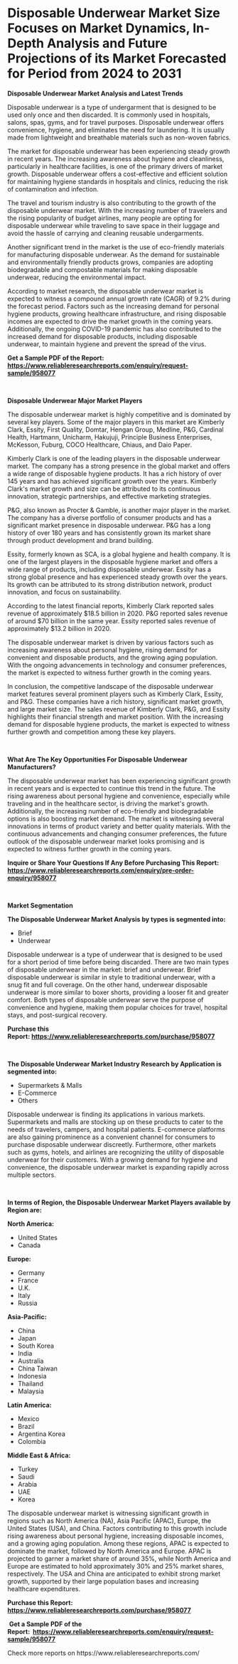 <p><h1>Disposable Underwear Market Size Focuses on Market Dynamics, In-Depth Analysis and Future Projections of its Market Forecasted for Period from 2024 to 2031</h1></p><p><strong>Disposable Underwear Market Analysis and Latest Trends</strong></p>
<p><p>Disposable underwear is a type of undergarment that is designed to be used only once and then discarded. It is commonly used in hospitals, salons, spas, gyms, and for travel purposes. Disposable underwear offers convenience, hygiene, and eliminates the need for laundering. It is usually made from lightweight and breathable materials such as non-woven fabrics.</p><p>The market for disposable underwear has been experiencing steady growth in recent years. The increasing awareness about hygiene and cleanliness, particularly in healthcare facilities, is one of the primary drivers of market growth. Disposable underwear offers a cost-effective and efficient solution for maintaining hygiene standards in hospitals and clinics, reducing the risk of contamination and infection.</p><p>The travel and tourism industry is also contributing to the growth of the disposable underwear market. With the increasing number of travelers and the rising popularity of budget airlines, many people are opting for disposable underwear while traveling to save space in their luggage and avoid the hassle of carrying and cleaning reusable undergarments.</p><p>Another significant trend in the market is the use of eco-friendly materials for manufacturing disposable underwear. As the demand for sustainable and environmentally friendly products grows, companies are adopting biodegradable and compostable materials for making disposable underwear, reducing the environmental impact.</p><p>According to market research, the disposable underwear market is expected to witness a compound annual growth rate (CAGR) of 9.2% during the forecast period. Factors such as the increasing demand for personal hygiene products, growing healthcare infrastructure, and rising disposable incomes are expected to drive the market growth in the coming years. Additionally, the ongoing COVID-19 pandemic has also contributed to the increased demand for disposable products, including disposable underwear, to maintain hygiene and prevent the spread of the virus.</p></p>
<p><strong>Get a Sample PDF of the Report:&nbsp; <a href="https://www.reliableresearchreports.com/enquiry/request-sample/958077">https://www.reliableresearchreports.com/enquiry/request-sample/958077</a></strong></p>
<p>&nbsp;</p>
<p><strong>Disposable Underwear Major Market Players</strong></p>
<p><p>The disposable underwear market is highly competitive and is dominated by several key players. Some of the major players in this market are Kimberly Clark, Essity, First Quality, Domtar, Hengan Group, Medline, P&G, Cardinal Health, Hartmann, Unicharm, Hakujuji, Principle Business Enterprises, McKesson, Fuburg, COCO Healthcare, Chiaus, and Daio Paper.</p><p>Kimberly Clark is one of the leading players in the disposable underwear market. The company has a strong presence in the global market and offers a wide range of disposable hygiene products. It has a rich history of over 145 years and has achieved significant growth over the years. Kimberly Clark's market growth and size can be attributed to its continuous innovation, strategic partnerships, and effective marketing strategies.</p><p>P&G, also known as Procter & Gamble, is another major player in the market. The company has a diverse portfolio of consumer products and has a significant market presence in disposable underwear. P&G has a long history of over 180 years and has consistently grown its market share through product development and brand building.</p><p>Essity, formerly known as SCA, is a global hygiene and health company. It is one of the largest players in the disposable hygiene market and offers a wide range of products, including disposable underwear. Essity has a strong global presence and has experienced steady growth over the years. Its growth can be attributed to its strong distribution network, product innovation, and focus on sustainability.</p><p>According to the latest financial reports, Kimberly Clark reported sales revenue of approximately $18.5 billion in 2020. P&G reported sales revenue of around $70 billion in the same year. Essity reported sales revenue of approximately $13.2 billion in 2020.</p><p>The disposable underwear market is driven by various factors such as increasing awareness about personal hygiene, rising demand for convenient and disposable products, and the growing aging population. With the ongoing advancements in technology and consumer preferences, the market is expected to witness further growth in the coming years.</p><p>In conclusion, the competitive landscape of the disposable underwear market features several prominent players such as Kimberly Clark, Essity, and P&G. These companies have a rich history, significant market growth, and large market size. The sales revenue of Kimberly Clark, P&G, and Essity highlights their financial strength and market position. With the increasing demand for disposable hygiene products, the market is expected to witness further growth and competition among these key players.</p></p>
<p>&nbsp;</p>
<p><strong>What Are The Key Opportunities For Disposable Underwear Manufacturers?</strong></p>
<p><p>The disposable underwear market has been experiencing significant growth in recent years and is expected to continue this trend in the future. The rising awareness about personal hygiene and convenience, especially while traveling and in the healthcare sector, is driving the market's growth. Additionally, the increasing number of eco-friendly and biodegradable options is also boosting market demand. The market is witnessing several innovations in terms of product variety and better quality materials. With the continuous advancements and changing consumer preferences, the future outlook of the disposable underwear market looks promising and is expected to witness further growth in the coming years.</p></p>
<p><strong>Inquire or Share Your Questions If Any Before Purchasing This Report: <a href="https://www.reliableresearchreports.com/enquiry/pre-order-enquiry/958077">https://www.reliableresearchreports.com/enquiry/pre-order-enquiry/958077</a></strong></p>
<p>&nbsp;</p>
<p><strong>Market Segmentation</strong></p>
<p><strong>The Disposable Underwear Market Analysis by types is segmented into:</strong></p>
<p><ul><li>Brief</li><li>Underwear</li></ul></p>
<p><p>Disposable underwear is a type of underwear that is designed to be used for a short period of time before being discarded. There are two main types of disposable underwear in the market: brief and underwear. Brief disposable underwear is similar in style to traditional underwear, with a snug fit and full coverage. On the other hand, underwear disposable underwear is more similar to boxer shorts, providing a looser fit and greater comfort. Both types of disposable underwear serve the purpose of convenience and hygiene, making them popular choices for travel, hospital stays, and post-surgical recovery.</p></p>
<p><strong>Purchase this Report:&nbsp;<a href="https://www.reliableresearchreports.com/purchase/958077">https://www.reliableresearchreports.com/purchase/958077</a></strong></p>
<p>&nbsp;</p>
<p><strong>The Disposable Underwear Market Industry Research by Application is segmented into:</strong></p>
<p><ul><li>Supermarkets & Malls</li><li>E-Commerce</li><li>Others</li></ul></p>
<p><p>Disposable underwear is finding its applications in various markets. Supermarkets and malls are stocking up on these products to cater to the needs of travelers, campers, and hospital patients. E-commerce platforms are also gaining prominence as a convenient channel for consumers to purchase disposable underwear discreetly. Furthermore, other markets such as gyms, hotels, and airlines are recognizing the utility of disposable underwear for their customers. With a growing demand for hygiene and convenience, the disposable underwear market is expanding rapidly across multiple sectors.</p></p>
<p>&nbsp;</p>
<p><strong>In terms of Region, the Disposable Underwear Market Players available by Region are:</strong></p>
<p>
    <p> <strong> North America: </strong>
        <ul>
            <li>United States</li>
            <li>Canada</li>
        </ul>
        </p> 
    <p> <strong> Europe: </strong>
        <ul>
            <li>Germany</li>
            <li>France</li>
            <li>U.K.</li>
            <li>Italy</li>
            <li>Russia</li>
        </ul>
        </p> 
    <p> <strong> Asia-Pacific: </strong>
        <ul>
            <li>China</li>
            <li>Japan</li>
            <li>South Korea</li>
            <li>India</li>
            <li>Australia</li>
            <li>China Taiwan</li>
            <li>Indonesia</li>
            <li>Thailand</li>
            <li>Malaysia</li>
        </ul>
        </p> 
    <p> <strong> Latin America: </strong>
        <ul>
            <li>Mexico</li>
            <li>Brazil</li>
            <li>Argentina Korea</li>
            <li>Colombia</li>
        </ul>
        </p> 
    <p> <strong> Middle East & Africa: </strong>
        <ul>
            <li>Turkey</li>
            <li>Saudi</li>
            <li>Arabia</li>
            <li>UAE</li>
            <li>Korea</li>
        </ul>
    </p>
    </p>
<p><p>The disposable underwear market is witnessing significant growth in regions such as North America (NA), Asia Pacific (APAC), Europe, the United States (USA), and China. Factors contributing to this growth include rising awareness about personal hygiene, increasing disposable incomes, and a growing aging population. Among these regions, APAC is expected to dominate the market, followed by North America and Europe. APAC is projected to garner a market share of around 35%, while North America and Europe are estimated to hold approximately 30% and 25% market shares, respectively. The USA and China are anticipated to exhibit strong market growth, supported by their large population bases and increasing healthcare expenditures.</p></p>
<p><strong>Purchase this Report: <a href="https://www.reliableresearchreports.com/purchase/958077">https://www.reliableresearchreports.com/purchase/958077</a></strong></p>
<p>&nbsp;<strong>Get a Sample PDF of the Report:&nbsp;&nbsp;<a href="https://www.reliableresearchreports.com/enquiry/request-sample/958077">https://www.reliableresearchreports.com/enquiry/request-sample/958077</a></strong></p>
<p><strong></strong></p>
<p>Check more reports on https://www.reliableresearchreports.com/</p>
